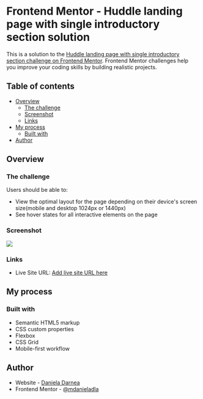 # Frontend Mentor - Huddle landing page with single introductory section solution

This is a solution to the [Huddle landing page with single introductory section challenge on Frontend Mentor](https://www.frontendmentor.io/challenges/huddle-landing-page-with-a-single-introductory-section-B_2Wvxgi0). Frontend Mentor challenges help you improve your coding skills by building realistic projects.

## Table of contents

- [Overview](#overview)
  - [The challenge](#the-challenge)
  - [Screenshot](#screenshot)
  - [Links](#links)
- [My process](#my-process)
  - [Built with](#built-with)
- [Author](#author)

## Overview

### The challenge

Users should be able to:

- View the optimal layout for the page depending on their device's screen size(mobile and desktop 1024px or 1440px)
- See hover states for all interactive elements on the page

### Screenshot

![](./images/huddle.PNG.jpg)

### Links

- Live Site URL: [Add live site URL here](https://mdanieladla.github.io/huddle-landing-page/)

## My process

### Built with

- Semantic HTML5 markup
- CSS custom properties
- Flexbox
- CSS Grid
- Mobile-first workflow

## Author

- Website - [Daniela Darnea](https://mdanieladla.github.io/portfolio/)
- Frontend Mentor - [@mdanieladla](https://www.frontendmentor.io/profile/mdanieladla)
